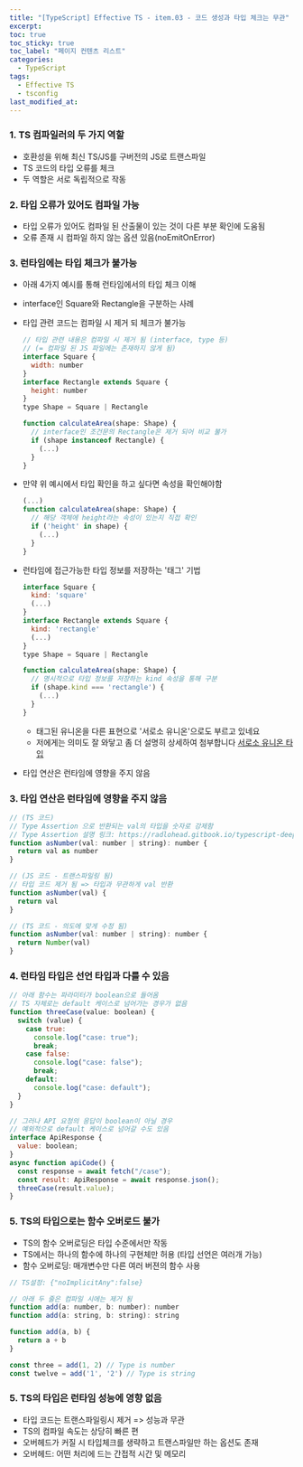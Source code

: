 ```yaml
---
title: "[TypeScript] Effective TS - item.03 - 코드 생성과 타입 체크는 무관"
excerpt:
toc: true
toc_sticky: true
toc_label: "페이지 컨텐츠 리스트"
categories:
  - TypeScript
tags:
  - Effective TS
  - tsconfig
last_modified_at:
---
```


### **1. TS 컴파일러의 두 가지 역할**

- 호환성을 위해 최신 TS/JS를 구버전의 JS로 트랜스파일
- TS 코드의 타입 오류를 체크
- 두 역할은 서로 독립적으로 작동

### **2. 타입 오류가 있어도 컴파일 가능**

- 타입 오류가 있어도 컴파일 된 산출물이 있는 것이 다른 부분 확인에 도움됨
- 오류 존재 시 컴파일 하지 않는 옵션 있음(noEmitOnError)

### **3. 런타임에는 타입 체크가 불가능**

- 아래 4가지 예시를 통해 런타임에서의 타입 체크 이해
- interface인 Square와 Rectangle을 구분하는 사례

- 타입 관련 코드는 컴파일 시 제거 되 체크가 불가능

  ```javascript
  // 타입 관련 내용은 컴파일 시 제거 됨 (interface, type 등)
  // (= 컴파일 된 JS 파일에는 존재하지 않게 됨)
  interface Square {
    width: number
  }
  interface Rectangle extends Square {
    height: number
  }
  type Shape = Square | Rectangle

  function calculateArea(shape: Shape) {
    // interface인 조건문의 Rectangle은 제거 되어 비교 불가
    if (shape instanceof Rectangle) {
      (...)
    }
  }
  ```

- 만약 위 예시에서 타입 확인을 하고 싶다면 속성을 확인해야함

  ```javascript
  (...)
  function calculateArea(shape: Shape) {
    // 해당 객체에 height라는 속성이 있는지 직접 확인
    if ('height' in shape) {
      (...)
    }
  }
  ```

- 런타임에 접근가능한 타입 정보를 저장하는 '태그' 기법

  ```javascript
  interface Square {
    kind: 'square'
    (...)
  }
  interface Rectangle extends Square {
    kind: 'rectangle'
    (...)
  }
  type Shape = Square | Rectangle

  function calculateArea(shape: Shape) {
    // 명시적으로 타입 정보를 저장하는 kind 속성을 통해 구분
    if (shape.kind === 'rectangle') {
      (...)
    }
  }
  ```

  - 태그된 유니온을 다른 표현으로 '서로소 유니온'으로도 부르고 있네요
  - 저에게는 의미도 잘 와닿고 좀 더 설명히 상세하여 첨부합니다
    [서로소 유니온 타입](https://ahnheejong.gitbook.io/ts-for-jsdev/06-type-system-deepdive/disjoint-union-type)

- 타입 연산은 런타임에 영향을 주지 않음

### **3. 타입 연산은 런타임에 영향을 주지 않음**

```javascript
// (TS 코드)
// Type Assertion 으로 반환되는 val의 타입을 숫자로 강제함
// Type Assertion 설명 링크: https://radlohead.gitbook.io/typescript-deep-dive/type-system/type-assertion
function asNumber(val: number | string): number {
  return val as number
}

// (JS 코드 - 트랜스파일링 됨)
// 타입 코드 제거 됨 => 타입과 무관하게 val 반환
function asNumber(val) {
  return val
}

// (TS 코드 - 의도에 맞게 수정 됨)
function asNumber(val: number | string): number {
  return Number(val)
}
```

### **4. 런타임 타입은 선언 타입과 다를 수 있음**

```javascript
// 아래 함수는 파라미터가 boolean으로 들어옴
// TS 자체로는 default 케이스로 넘어가는 경우가 없음
function threeCase(value: boolean) {
  switch (value) {
    case true:
      console.log("case: true");
      break;
    case false:
      console.log("case: false");
      break;
    default:
      console.log("case: default");
  }
}

// 그러나 API 요청의 응답이 boolean이 아닐 경우
// 예외적으로 default 케이스로 넘어갈 수도 있음
interface ApiResponse {
  value: boolean;
}
async function apiCode() {
  const response = await fetch("/case");
  const result: ApiResponse = await response.json();
  threeCase(result.value);
}
```

### **5. TS의 타입으로는 함수 오버로드 불가**

- TS의 함수 오버로딩은 타입 수준에서만 작동
- TS에서는 하나의 함수에 하나의 구현체만 허용 (타입 선언은 여러개 가능)
- 함수 오버로딩: 매개변수만 다른 여러 버젼의 함수 사용

```javascript
// TS설정: {"noImplicitAny":false}

// 아래 두 줄은 컴파일 시에는 제거 됨
function add(a: number, b: number): number
function add(a: string, b: string): string

function add(a, b) {
  return a + b
}

const three = add(1, 2) // Type is number
const twelve = add('1', '2') // Type is string
```

### **5. TS의 타입은 런타임 성능에 영향 없음**

- 타입 코드는 트랜스파일링시 제거 => 성능과 무관
- TS의 컴파일 속도는 상당히 빠른 편
- 오버헤드가 커질 시 타입체크를 생략하고 트랜스파일만 하는 옵션도 존재
- 오버헤드: 어떤 처리에 드는 간접적 시간 및 메모리
